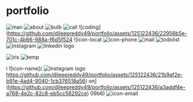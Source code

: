 # portfolio
![man](https://github.com/dileepreddy49/portfolio/assets/125122436/7b36007c-23d2-4380-823d-fe617bd104d9)
![about](https://github.com/dileepreddy49/portfolio/assets/125122436/8d8ad403-000f-41db-884a-236ceec4e081)
![bulb](https://github.com/dileepreddy49/portfolio/assets/125122436/bc338d8f-8073-4139-81e9-df6bb24ae638)
![call](https://github.com/dileepreddy49/portfolio/assets/125122436/d6170683-6c3b-4990-b222-5157f4fc2b29)
![coding](https://github.com/dileepreddy49/portfolio/assets/125122436/22956b5e-701c-4b66-988a-f6d5f524
![icon-locat
![icon-phone](https://github.com/dileepreddy49/portfolio/assets/125122436/2b281282-9059-4373-99a0-cd274e849143)
![mail](https://github.com/dileepreddy49/portfolio/assets/125122436/68f37391-9177-4748-9063-588842a7b3df)
![todolist](https://github.com/dileepreddy49/portfolio/assets/125122436/c5ec4c86-2d17-491c-8a27-977c47e47c8a)
![instagram](https://github.com/dileepreddy49/portfolio/assets/125122436/963f69a2-172e-43a0-b7f6-4af5310e0b3a)
![linkedin logo](https://github.com/dileepreddy49/portfolio/assets/125122436/29181bdf-9b5b-43b6-b4e6-df585b983feb)

![iris](https://github.com/dileepreddy49/portfolio/assets/125122436/73f0a685-2602-41f8-a559-82bbcb488328)
![temp](https://github.com/dileepreddy49/portfolio/assets/125122436/dd611871-751d-4321-abe4-5e012c8a090f)



i
![icon-name](
![instagram logo](https://github.com/dileepreddy49/portfolio/assets/125122436/bbee5ede-1430-45cd-84cd-089dc95858c6)
https://github.com/dileepreddy49/portfolio/assets/125122436/21b9af2e-b91e-4ad4-9040-1cb376518a56)
on](https://github.com/dileepreddy49/portfolio/assets/125122436/a3addf4e-a768-4e2c-82c8-eb5cc56292ce)
09b6)
![icon-email](https://github.com/dileepreddy49/portfolio/assets/125122436/9d4b2b32-df50-4290-8f4c-faadd559f580)
